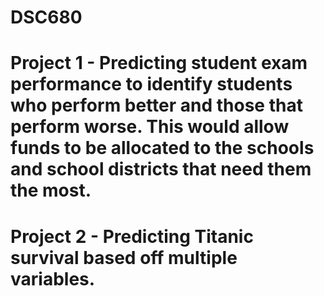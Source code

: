 # DSC680
 
# Project 1 - Predicting student exam performance to identify students who perform better and those that perform worse. This would allow funds to be allocated to the schools and school districts that need them the most.

# Project 2 - Predicting Titanic survival based off multiple variables.
